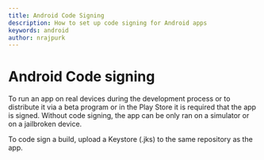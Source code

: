 ```yaml
---
title: Android Code Signing
description: How to set up code signing for Android apps
keywords: android
author: nrajpurk
---
```


# Android Code signing

To run an app on real devices during the development process or to distribute it via a beta program or in the Play Store it is required that the app is signed. Without code signing, the app can be only ran on a simulator or on a jailbroken device.

To code sign a build, upload a Keystore (.jks) to the same repository as the app.
